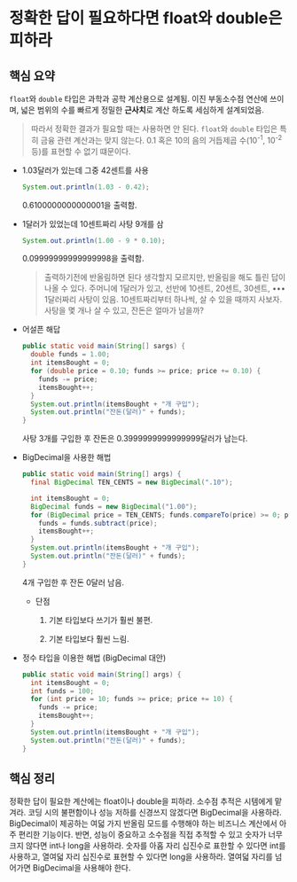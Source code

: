 # 정확한 답이 필요하다면 float와 double은 피하라

## 핵심 요약

`float`와 `double` 타입은 과학과 공학 계산용으로 설계됨. 이진 부동소수점 연산에 쓰이며, 넓은 범위의 수를 빠르게 정밀한 **근사치**로 계산 하도록 세심하게 설계되었음.

> 따라서 정확한 결과가 필요할 때는 사용하면 안 된다. `float`와 `double` 타입은 특히 금융 관련 계산과는 맞지 않는다. 0.1 혹은 10의 음의 거듭제곱 수(10<sup>-1</sup>, 10<sup>-2</sup>등)를 표현할 수 없기 떄문이다.

* 1.03달러가 있는데 그중 42센트를 사용

  ```java
  System.out.println(1.03 - 0.42);
  ```

  0.6100000000000001을 출력함.

* 1달러가 있었는데 10센트짜리 사탕 9개를 삼

  ```java
  System.out.println(1.00 - 9 * 0.10);
  ```

  0.09999999999999998을 출력함.

  > 출력하기전에 반올림하면 된다 생각할지 모르지만, 반올림을 해도 틀린 답이 나올 수 있다. 주머니에 1달러가 있고, 선반에 10센트, 20센트, 30센트, ••• 1달러짜리 사탕이 있음. 10센트짜리부터 하나씩, 살 수 있을 때까지 사보자. 사탕을 몇 개나 살 수 있고, 잔돈은 얼마가 남을까?

* 어설픈 해답

  ```java
  public static void main(String[] sargs) {
    double funds = 1.00;
    int itemsBought = 0;
    for (double price = 0.10; funds >= price; price += 0.10) {
      funds -= price;
      itemsBought++;
    }
    System.out.println(itemsBought + "개 구입");
    System.out.println("잔돈(달러)" + funds);
  }
  ```

  사탕 3개를 구입한 후 잔돈은 0.3999999999999999달러가 남는다.

* BigDecimal을 사용한 해법

  ```java
  public static void main(String[] args) {
    final BigDecimal TEN_CENTS = new BigDecimal(".10");

    int itemsBought = 0;
    BigDecimal funds = new BigDecimal("1.00");
    for (BigDecimal price = TEN_CENTS; funds.compareTo(price) >= 0; price = price.add(TEN_CENTS)) {
      funds = funds.subtract(price);
      itemsBought++;
    }
    System.out.println(itemsBought + "개 구입");
    System.out.println("잔돈(달러)" + funds);
  }
  ```

    4개 구입한 후 잔돈 0달러 남음.

    * 단점

      1. 기본 타입보다 쓰기가 훨씬 불편.

      1. 기본 타입보다 훨씬 느림.
  
* 정수 타입을 이용한 해법 (BigDecimal 대안)

  ```java
  public static void main(String[] args) {
    int itemsBought = 0;
    int funds = 100;
    for (int price = 10; funds >= price; price += 10) {
      funds -= price;
      itemsBought++;
    }
    System.out.println(itemsBought + "개 구입");
    System.out.println("잔돈(달러)" + funds);
  }
  ```

## 핵심 정리

정확한 답이 필요한 계산에는 float이나 double을 피하라. 소수점 추적은 시템에게 맡겨라. 코딩 시의 불편함이나 성능 저하를 신경쓰지 않겠다면 BigDecimal을 사용하라. BigDecimal이 제공하는 여덟 가지 반올림 모드를 수행해야 하는 비즈니스 계산에서 아주 편리한 기능이다. 반면, 성능이 중요하고 소수점을 직접 추적할 수 있고 숫자가 너무 크지 않다면 int나 long을 사용하라. 숫자를 아홉 자리 십진수로 표한할 수 있다면 int를 사용하고, 열여덟 자리 십진수로 표현할 수 있다면 long을 사용하라. 열여덟 자리를 넘어가면 BigDecimal을 사용해야 한다.
